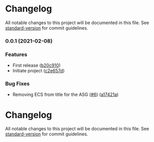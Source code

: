 # Changelog

All notable changes to this project will be documented in this file. See [standard-version](https://github.com/conventional-changelog/standard-version) for commit guidelines.

### 0.0.1 (2021-02-08)


### Features

* First release ([b20c910](https://github.com/sentiampc/halloumi-cloudwatch-dashboard/commit/b20c910e9131d2d1698d7457d1937711d6188d63))
* Initiate project ([c2e657d](https://github.com/sentiampc/halloumi-cloudwatch-dashboard/commit/c2e657d58bb0e6cdb1acd627a779cc1b9534c8b2))


### Bug Fixes

* Removing ECS from title for the ASG ([#6](https://github.com/sentiampc/halloumi-cloudwatch-dashboard/issues/6)) ([a17421a](https://github.com/sentiampc/halloumi-cloudwatch-dashboard/commit/a17421ad69eb51f6e0126ae46967e096fdeb5a1c))

# Changelog

All notable changes to this project will be documented in this file. See [standard-version](https://github.com/conventional-changelog/standard-version) for commit guidelines.
